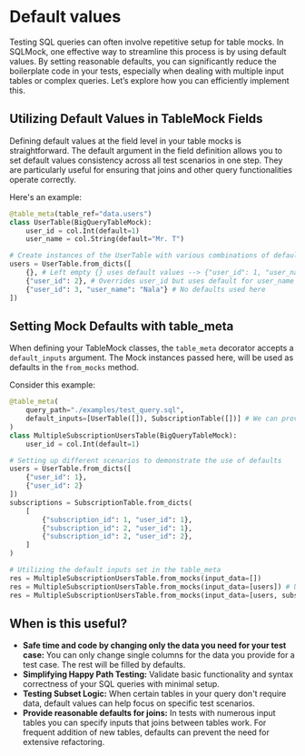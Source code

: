 # Default values

Testing SQL queries can often involve repetitive setup for table mocks. In SQLMock, one effective way to streamline this process is by using default values. By setting reasonable defaults, you can significantly reduce the boilerplate code in your tests, especially when dealing with multiple input tables or complex queries. Let’s explore how you can efficiently implement this.

## Utilizing Default Values in TableMock Fields

Defining default values at the field level in your table mocks is straightforward.
The default argument in the field definition allows you to set default values consistency across all test scenarios in one step.
They are particularly useful for ensuring that joins and other query functionalities operate correctly.

Here's an example:

```python
@table_meta(table_ref="data.users")
class UserTable(BigQueryTableMock):
    user_id = col.Int(default=1)
    user_name = col.String(default="Mr. T")

# Create instances of the UserTable with various combinations of defaults and specified values
users = UserTable.from_dicts([
    {}, # Left empty {} uses default values --> {"user_id": 1, "user_name": "Mr. T"}
    {"user_id": 2}, # Overrides user_id but uses default for user_name
    {"user_id": 3, "user_name": "Nala"} # No defaults used here
])
```

## Setting Mock Defaults with table_meta

When defining your TableMock classes, the `table_meta` decorator accepts a `default_inputs` argument.
The Mock instances passed here, will be used as defaults in the `from_mocks` method.

Consider this example:

```python
@table_meta(
    query_path="./examples/test_query.sql",
    default_inputs=[UserTable([]), SubscriptionTable([])] # We can provide defaults for the class if needed.
)
class MultipleSubscriptionUsersTable(BigQueryTableMock):
    user_id = col.Int(default=1)

# Setting up different scenarios to demonstrate the use of defaults
users = UserTable.from_dicts([
    {"user_id": 1},
    {"user_id": 2}
])
subscriptions = SubscriptionTable.from_dicts(
    [
        {"subscription_id": 1, "user_id": 1},
        {"subscription_id": 2, "user_id": 1},
        {"subscription_id": 2, "user_id": 2},
    ]
)

# Utilizing the default inputs set in the table_meta
res = MultipleSubscriptionUsersTable.from_mocks(input_data=[])
res = MultipleSubscriptionUsersTable.from_mocks(input_data=[users]) # Using only users, defaults for others
res = MultipleSubscriptionUsersTable.from_mocks(input_data=[users, subscriptions]) # Overriding defaults
```

## When is this useful?

* **Safe time and code by changing only the data you need for your test case:** You can only change single columns for the data you provide for a test case. The rest will be filled by defaults.
* **Simplifying Happy Path Testing:** Validate basic functionality and syntax correctness of your SQL queries with minimal setup.
* **Testing Subset Logic:** When certain tables in your query don't require data, default values can help focus on specific test scenarios.
* **Provide reasonable defaults for joins:** In tests with numerous input tables you can specify inputs that joins between tables work. For frequent addition of new tables, defaults can prevent the need for extensive refactoring.
